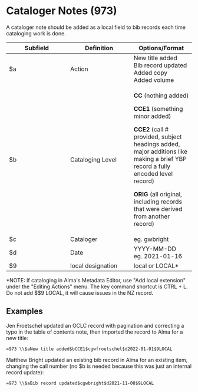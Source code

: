 # Cataloger Notes (973)

A cataloger note should be added as a local field to bib records each time cataloging work is done.

<table><thead><tr><th width="150">Subfield</th><th width="156.26277372262774">Definition</th><th>Options/Format</th></tr></thead><tbody><tr><td>$a</td><td>Action</td><td>New title added<br>Bib record updated<br>Added copy<br>Added volume</td></tr><tr><td>$b</td><td>Cataloging Level</td><td><p><strong>CC</strong> (nothing added)</p><p><strong>CCE1</strong> (something minor added)</p><p><strong>CCE2</strong> (call # provided, subject headings added, major additions like making a brief YBP record a fully encoded level record)</p><p><strong>ORIG</strong> (all original, including records that were derived from another record)</p></td></tr><tr><td>$c</td><td>Cataloger</td><td>eg. gwbright</td></tr><tr><td>$d</td><td>Date</td><td>YYYY-MM-DD<br>eg. 2021-01-16</td></tr><tr><td>$9</td><td>local designation</td><td>local or LOCAL*</td></tr></tbody></table>

\*NOTE: If cataloging in Alma's Metadata Editor, use "Add local extension" under the "Editing Actions" menu. The key command shortcut is CTRL + L. Do not add \$$9 LOCAL, it will cause issues in the NZ record.&#x20;

## Examples

Jen Froetschel updated an OCLC record with pagination and correcting a typo in the table of contents note, then imported the record to Alma for a new title:

```
=973 \\$aNew title added$bCCE1$cgwfroetschel$d2022-01-01$9LOCAL
```

Matthew Bright updated an existing bib record in Alma for an existing item, changing the call number (no $b is needed because this was just an internal record update):

```
=973 \\$aBib record updated$cgwbright$d2021-11-08$9LOCAL
```

